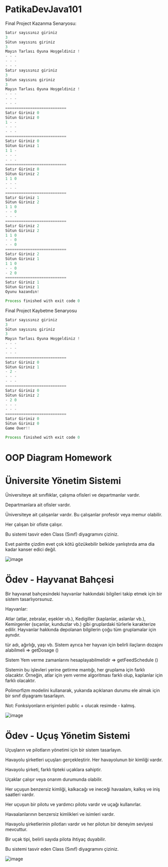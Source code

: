 # PatikaDevJava101
Final Project Kazanma Senaryosu:
  ```java
  Satır sayısınız giriniz 
  3
  Sütun sayısını giriniz 
  3
  Mayın Tarlası Oyuna Hoşgeldiniz !
  - - - 
  - - - 
  - - - 
  Satır sayısınız giriniz 
3
Sütun sayısını giriniz 
3
Mayın Tarlası Oyuna Hoşgeldiniz !
- - - 
- - - 
- - - 
===========================
Satır Giriniz 0
Sütun Giriniz 0
1 - - 
- - - 
- - - 
===========================
Satır Giriniz 0
Sütun Giriniz 1
1 1 - 
- - - 
- - - 
===========================
Satır Giriniz 0
Sütun Giriniz 2
1 1 0 
- - - 
- - - 
===========================
Satır Giriniz 1
Sütun Giriniz 2
1 1 0 
- - 0 
- - - 
===========================
Satır Giriniz 2
Sütun Giriniz 2
1 1 0 
- - 0 
- - 0 
===========================
Satır Giriniz 2
Sütun Giriniz 1
1 1 0 
- - 0 
- 2 0 
===========================
Satır Giriniz 1
Sütun Giriniz 1
Oyunu kazandın!

Process finished with exit code 0

  ```
  Final Project Kaybetme Senaryosu
  ```java
  Satır sayısınız giriniz 
3
Sütun sayısını giriniz 
3
Mayın Tarlası Oyuna Hoşgeldiniz !
- - - 
- - - 
- - - 
===========================
Satır Giriniz 0
Sütun Giriniz 1
- 2 - 
- - - 
- - - 
===========================
Satır Giriniz 0
Sütun Giriniz 2
- 2 0 
- - - 
- - - 
===========================
Satır Giriniz 0
Sütun Giriniz 0
Game Over!!

Process finished with exit code 0

  ```
# OOP Diagram Homework
# Üniversite Yönetim Sistemi
  Üniversiteye ait sınıflıklar, çalışma ofisleri ve departmanlar vardır.
  
  Departmanlara ait ofisler vardır.
  
  Üniversiteye ait çalışanlar vardır. Bu çalışanlar profesör veya memur olabilir.
  
  Her çalışan bir ofiste çalışır.
  
  Bu sistemi tasvir eden Class (Sınıf) diyagramını çiziniz.
  
  Evet paintte çizdim evet çok kötü gözükebilir belkide yanlıştırda ama dia kadar kanser edici değil.
  
  ![image](https://user-images.githubusercontent.com/45934056/123136775-f99f2100-d45b-11eb-8feb-cfaeb6717c2e.png)
  
 # Ödev - Hayvanat Bahçesi
Bir hayvanat bahçesindeki hayvanlar hakkındaki bilgileri takip etmek için bir sistem tasarlıyorsunuz.

Hayvanlar:

Atlar (atlar, zebralar, eşekler vb.),
Kedigiller (kaplanlar, aslanlar vb.),
Kemirgenler (sıçanlar, kunduzlar vb.)
gibi gruplardaki türlerle karakterize edilir.
Hayvanlar hakkında depolanan bilgilerin çoğu tüm gruplamalar için aynıdır.

tür adı, ağırlığı, yaşı vb.
Sistem ayrıca her hayvan için belirli ilaçların dozajını alabilmeli => getDosage ()

Sistem Yem verme zamanlarını hesaplayabilmelidir => getFeedSchedule ()

Sistemin bu işlevleri yerine getirme mantığı, her gruplama için farklı olacaktır. Örneğin, atlar için yem verme algoritması farklı olup, kaplanlar için farklı
olacaktır.

Polimorfizm modelini kullanarak, yukarıda açıklanan durumu ele almak için bir sınıf diyagramı tasarlayın.

Not: Fonksiyonların erişimleri public + olucak resimde - kalmış.

![image](https://user-images.githubusercontent.com/45934056/123145612-b184fc00-d465-11eb-9b35-8df47b95bc21.png)

# Ödev - Uçuş Yönetim Sistemi
Uçuşların ve pilotların yönetimi için bir sistem tasarlayın.

Havayolu şirketleri uçuşları gerçekleştirir. Her havayolunun bir kimliği vardır.

Havayolu şirketi, farklı tipteki uçaklara sahiptir.

Uçaklar çalışır veya onarım durumunda olabilir.

Her uçuşun benzersiz kimliği, kalkacağı ve ineceği havaalanı, kalkış ve iniş saatleri vardır.

Her uçuşun bir pilotu ve yardımcı pilotu vardır ve uçağı kullanırlar.

Havaalanlarının benzersiz kimlikleri ve isimleri vardır.

Havayolu şirketlerinin pilotları vardır ve her pilotun bir deneyim seviyesi mevcuttur.

Bir uçak tipi, belirli sayıda pilota ihtiyaç duyabilir.

Bu sistemi tasvir eden Class (Sınıf) diyagramını çiziniz.

 
![image](https://user-images.githubusercontent.com/45934056/123151179-e2682f80-d46b-11eb-9d6d-323ed391a92b.png)
